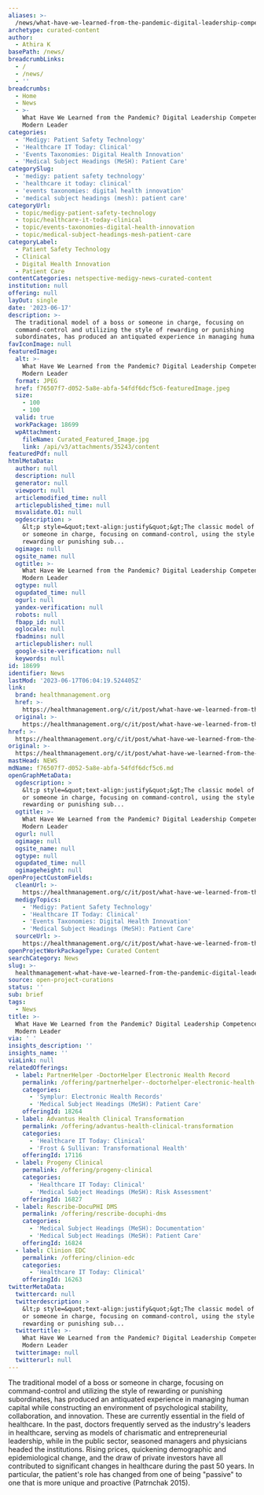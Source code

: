 ```yaml
---
aliases: >-
  /news/what-have-we-learned-from-the-pandemic-digital-leadership-competence-of-the-modern-leader
archetype: curated-content
author:
  - Athira K
basePath: /news/
breadcrumbLinks:
  - /
  - /news/
  - ''
breadcrumbs:
  - Home
  - News
  - >-
    What Have We Learned from the Pandemic? Digital Leadership Competence of the
    Modern Leader
categories:
  - 'Medigy: Patient Safety Technology'
  - 'Healthcare IT Today: Clinical'
  - 'Events Taxonomies: Digital Health Innovation'
  - 'Medical Subject Headings (MeSH): Patient Care'
categorySlug:
  - 'medigy: patient safety technology'
  - 'healthcare it today: clinical'
  - 'events taxonomies: digital health innovation'
  - 'medical subject headings (mesh): patient care'
categoryUrl:
  - topic/medigy-patient-safety-technology
  - topic/healthcare-it-today-clinical
  - topic/events-taxonomies-digital-health-innovation
  - topic/medical-subject-headings-mesh-patient-care
categoryLabel:
  - Patient Safety Technology
  - Clinical
  - Digital Health Innovation
  - Patient Care
contentCategories: netspective-medigy-news-curated-content
institution: null
offering: null
layOut: single
date: '2023-06-17'
description: >-
  The traditional model of a boss or someone in charge, focusing on
  command-control and utilizing the style of rewarding or punishing
  subordinates, has produced an antiquated experience in managing huma
favIconImage: null
featuredImage:
  alt: >-
    What Have We Learned from the Pandemic? Digital Leadership Competence of the
    Modern Leader
  format: JPEG
  href: f76507f7-d052-5a8e-abfa-54fdf6dcf5c6-featuredImage.jpeg
  size:
    - 100
    - 100
  valid: true
  workPackage: 18699
  wpAttachment:
    fileName: Curated_Featured_Image.jpg
    link: /api/v3/attachments/35243/content
featuredPdf: null
htmlMetaData:
  author: null
  description: null
  generator: null
  viewport: null
  articlemodified_time: null
  articlepublished_time: null
  msvalidate.01: null
  ogdescription: >
    &lt;p style=&quot;text-align:justify&quot;&gt;The classic model of a boss,
    or someone in charge, focusing on command-control, using the style of
    rewarding or punishing sub...
  ogimage: null
  ogsite_name: null
  ogtitle: >-
    What Have We Learned from the Pandemic? Digital Leadership Competence of the
    Modern Leader
  ogtype: null
  ogupdated_time: null
  ogurl: null
  yandex-verification: null
  robots: null
  fbapp_id: null
  oglocale: null
  fbadmins: null
  articlepublisher: null
  google-site-verification: null
  keywords: null
id: 18699
identifier: News
lastMod: '2023-06-17T06:04:19.524405Z'
link:
  brand: healthmanagement.org
  href: >-
    https://healthmanagement.org/c/it/post/what-have-we-learned-from-the-pandemic-digital-leadership-competence-of-the-modern-leader
  original: >-
    https://healthmanagement.org/c/it/post/what-have-we-learned-from-the-pandemic-digital-leadership-competence-of-the-modern-leader
href: >-
  https://healthmanagement.org/c/it/post/what-have-we-learned-from-the-pandemic-digital-leadership-competence-of-the-modern-leader
original: >-
  https://healthmanagement.org/c/it/post/what-have-we-learned-from-the-pandemic-digital-leadership-competence-of-the-modern-leader
mastHead: NEWS
mdName: f76507f7-d052-5a8e-abfa-54fdf6dcf5c6.md
openGraphMetaData:
  ogdescription: >
    &lt;p style=&quot;text-align:justify&quot;&gt;The classic model of a boss,
    or someone in charge, focusing on command-control, using the style of
    rewarding or punishing sub...
  ogtitle: >-
    What Have We Learned from the Pandemic? Digital Leadership Competence of the
    Modern Leader
  ogurl: null
  ogimage: null
  ogsite_name: null
  ogtype: null
  ogupdated_time: null
  ogimageheight: null
openProjectCustomFields:
  cleanUrl: >-
    https://healthmanagement.org/c/it/post/what-have-we-learned-from-the-pandemic-digital-leadership-competence-of-the-modern-leader
  medigyTopics:
    - 'Medigy: Patient Safety Technology'
    - 'Healthcare IT Today: Clinical'
    - 'Events Taxonomies: Digital Health Innovation'
    - 'Medical Subject Headings (MeSH): Patient Care'
  sourceUrl: >-
    https://healthmanagement.org/c/it/post/what-have-we-learned-from-the-pandemic-digital-leadership-competence-of-the-modern-leader
openProjectWorkPackageType: Curated Content
searchCategory: News
slug: >-
  healthmanagement-what-have-we-learned-from-the-pandemic-digital-leadership-competence-of-the-modern-leader
source: open-project-curations
status: ''
sub: brief
tags:
  - News
title: >-
  What Have We Learned from the Pandemic? Digital Leadership Competence of the
  Modern Leader
via: ' '
insights_description: ''
insights_name: ''
viaLink: null
relatedOfferings:
  - label: PartnerHelper -DoctorHelper Electronic Health Record
    permalink: /offering/partnerhelper--doctorhelper-electronic-health-record
    categories:
      - 'Symplur: Electronic Health Records'
      - 'Medical Subject Headings (MeSH): Patient Care'
    offeringId: 18264
  - label: Advantus Health Clinical Transformation
    permalink: /offering/advantus-health-clinical-transformation
    categories:
      - 'Healthcare IT Today: Clinical'
      - 'Frost & Sullivan: Transformational Health'
    offeringId: 17116
  - label: Progeny Clinical
    permalink: /offering/progeny-clinical
    categories:
      - 'Healthcare IT Today: Clinical'
      - 'Medical Subject Headings (MeSH): Risk Assessment'
    offeringId: 16827
  - label: Rescribe-DocuPHI DMS
    permalink: /offering/rescribe-docuphi-dms
    categories:
      - 'Medical Subject Headings (MeSH): Documentation'
      - 'Medical Subject Headings (MeSH): Patient Care'
    offeringId: 16824
  - label: Clinion EDC
    permalink: /offering/clinion-edc
    categories:
      - 'Healthcare IT Today: Clinical'
    offeringId: 16263
twitterMetaData:
  twittercard: null
  twitterdescription: >
    &lt;p style=&quot;text-align:justify&quot;&gt;The classic model of a boss,
    or someone in charge, focusing on command-control, using the style of
    rewarding or punishing sub...
  twittertitle: >-
    What Have We Learned from the Pandemic? Digital Leadership Competence of the
    Modern Leader
  twitterimage: null
  twitterurl: null
---
```

<p>The traditional model of a boss or someone in charge, focusing on command-control and utilizing the style of rewarding or punishing subordinates, has produced an antiquated experience in managing human capital while constructing an environment of psychological stability, collaboration, and innovation. These are currently essential in the field of healthcare. In the past, doctors frequently served as the industry's leaders in healthcare, serving as models of charismatic and entrepreneurial leadership, while in the public sector, seasoned managers and physicians headed the institutions. Rising prices, quickening demographic and epidemiological change, and the draw of private investors have all contributed to significant changes in healthcare during the past 50 years. In particular, the patient's role has changed from one of being "passive" to one that is more unique and proactive (Patrnchak 2015).</p>